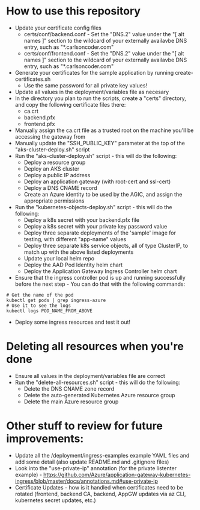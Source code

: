 # How to use this repository
- Update your certificate config files
   - certs/conf/backend.conf - Set the "DNS.2" value under the "[ alt names ]" section to the wildcard of your externally availavbe DNS entry, such as "*.carlsoncoder.com"
   - certs/conf/frontend.conf - Set the "DNS.2" value under the "[ alt names ]" section to the wildcard of your externally availavbe DNS entry, such as "*.carlsoncoder.com"
- Generate your certificates for the sample application by running create-certificates.sh
   - Use the same password for all private key values!
- Update all values in the deployment/variables file as necesary
- In the directory you plan to run the scripts, create a "certs" directory, and copy the following certificate files there:
   - ca.crt
   - backend.pfx
   - frontend.pfx
- Manually assign the ca.crt file as a trusted root on the machine you'll be accessing the gateway from
- Manually update the "SSH_PUBLIC_KEY" parameter at the top of the "aks-cluster-deploy.sh" script
- Run the "aks-cluster-deploy.sh" script - this will do the following:
   - Deploy a resource group
   - Deploy an AKS cluster
   - Deploy a public IP address
   - Deploy an application gateway (with root-cert and ssl-cert)
   - Deploy a DNS CNAME record
   - Create an Azure identity to be used by the AGIC, and assign the appropriate permissions
- Run the "kubernetes-objects-deploy.sh" script - this will do the following:
   - Deploy a k8s secret with your backend.pfx file
   - Deploy a k8s secret with your private key password value
   - Deploy three separate deployments of the 'sample' image for testing, with different "app-name" values
   - Deploy three separate k8s service objects, all of type ClusterIP, to match up with the above listed deployments
   - Update your local helm repo
   - Deploy the AAD Pod Identity helm chart
   - Deploy the Application Gateway Ingress Controller helm chart
- Ensure that the ingress controller pod is up and running successfully before the next step - You can do that with the following commands:
```
# Get the name of the pod
kubectl get pods | grep ingress-azure
# Use it to see the logs
kubectl logs POD_NAME_FROM_ABOVE
```
- Deploy some ingress resources and test it out!

# Deleting all resources when you're done
- Ensure all values in the deployment/variables file are correct
- Run the "delete-all-resources.sh" script - this will do the following:
   - Delete the DNS CNAME zone record
   - Delete the auto-generated Kubernetes Azure resource group
   - Delete the main Azure resource group

# Other stuff to review for future improvements:
- Update all the /deployment/ingress-examples example YAML files and add some detail (also update README.md and .gitignore files)
- Look into the "use-private-ip" annotation (for the private listenter example) - https://github.com/Azure/application-gateway-kubernetes-ingress/blob/master/docs/annotations.md#use-private-ip
- Certificate Updates - how is it handled when certificates need to be rotated (frontend, backend CA, backend, AppGW updates via az CLI, kubernetes secret updates, etc.)